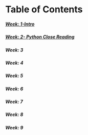 

# Table of Contents 

##### [Week: 1-Intro](entries/entry1.md) 
##### [Week: 2- Python Close Reading](entries/entry2.md)
#####  Week: 3
#####  Week: 4
#####  Week: 5
#####  Week: 6
#####  Week: 7
#####  Week: 8
#####  Week: 9
